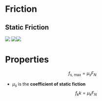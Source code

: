 # Friction
## Static Friction
![](Pasted%20image%2020230706170424.png)
![](Pasted%20image%2020230706170441.png)![](Pasted%20image%2020230706174833.png)


# Properties
$$f_{\text{s, max}} = \mu_s F_N$$
- $\mu_s$ is the **coefficient of static fiction**
$$f_kk = \mu_k F_N$$
